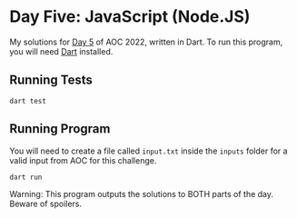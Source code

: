# Day Five: JavaScript (Node.JS)

My solutions for [Day 5](https://adventofcode.com/2022/day/6) of AOC 2022, written in Dart. To run this program, you will need [Dart](https://dart.dev/) installed.

## Running Tests

```
dart test
```

## Running Program

You will need to create a file called `input.txt` inside the `inputs` folder for a valid input from AOC for this challenge.

```
dart run
```

Warning: This program outputs the solutions to BOTH parts of the day. Beware of spoilers.